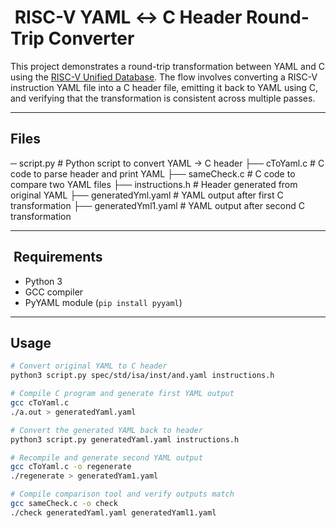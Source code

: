 # ️ RISC-V YAML ↔ C Header Round-Trip Converter

This project demonstrates a round-trip transformation between YAML and C using the [RISC-V Unified Database](https://github.com/riscv-software-src/riscv-unified-db). The flow involves converting a RISC-V instruction YAML file into a C header file, emitting it back to YAML using C, and verifying that the transformation is consistent across multiple passes.

---

##  Files

─ script.py # Python script to convert YAML → C header
├── cToYaml.c # C code to parse header and print YAML
├── sameCheck.c # C code to compare two YAML files
├── instructions.h # Header generated from original YAML
├── generatedYml.yaml # YAML output after first C transformation
├── generatedYml1.yaml # YAML output after second C transformation


---

## ️ Requirements

- Python 3
- GCC compiler
- PyYAML module (`pip install pyyaml`)

---

##  Usage

```bash
# Convert original YAML to C header
python3 script.py spec/std/isa/inst/and.yaml instructions.h

# Compile C program and generate first YAML output
gcc cToYaml.c
./a.out > generatedYaml.yaml

# Convert the generated YAML back to header
python3 script.py generatedYaml.yaml instructions.h

# Recompile and generate second YAML output
gcc cToYaml.c -o regenerate
./regenerate > generatedYam1.yaml

# Compile comparison tool and verify outputs match
gcc sameCheck.c -o check
./check generatedYaml.yaml generatedYaml1.yaml